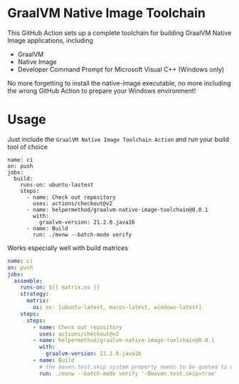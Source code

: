 # GraalVM Native Image Toolchain

This GitHub Action sets up a complete toolchain for building GraalVM Native Image applications, including

* GraalVM
* Native Image
* Developer Command Prompt for Microsoft Visual C++ (Windows only)

No more forgetting to install the native-image executable, no more including the wrong GitHub Action to prepare your Windows environment!

# Usage

Just include the `GraalVM Native Image Toolchain Action` and run your build tool of choice

```
name: ci
on: push
jobs:
  build:
    runs-on: ubuntu-lastest
    steps:
      - name: Check out repository
        uses: actions/checkout@v2
      - name: helpermethod/graalvm-native-image-toolchain@0.0.1
        with:
          graalvm-version: 21.2.0.java16
      - name: Build
        run: ./mvnw --batch-mode verify 
```

Works especially well with build matrices

```yml
name: ci
on: push
jobs:
  assemble:
    runs-on: ${{ matrix.os }}
    strategy:
      matrix:
        os: os: [ubuntu-latest, macos-latest, windows-latest]
    steps:
      steps:
        - name: Check out repository
          uses: actions/checkout@v2
        - name: helpermethod/graalvm-native-image-toolchain@0.0.1
          with:
            graalvm-version: 21.2.0.java16
        - name: Build
          # the maven.test.skip system property needs to be quoted to work across all platforms
          run: ./mvnw --batch-mode verify '-Dmaven.test.skip=true'

```
